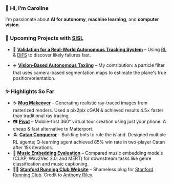 ### 👋 Hi, I’m Caroline
I'm passionate about **AI for autonomy**, **machine learning**, and **computer vision**.

### 🤖 Upcoming Projects with [SISL](https://github.com/sisl)  

- 🚚 **[Validation for a Real-World Autonomous Trucking System](https://github.com/sisl/SimpleADPStack)** – Using [RL](https://arxiv.org/abs/1902.01909) & [DiFS](https://arxiv.org/abs/2506.08459) to discover likely failures fast.  

- ✈️ **[Vision-Based Autonomous Taxiing](https://github.com/sisl/VisualTaxiULI)** – My contribution: a particle filter that uses camera-based segmentation maps to estimate the plane's true position/orientation. 

### ✨ Highlights So Far

- ☕ **[Mug Makeover](https://github.com/thomas-yim/cs231n-final)** – Generating realistic ray-traced images from rasterized renders. Used a pix2pix cGAN & achieved results 4.5× faster than traditional ray tracing.  
- 📷 **[Pivot](https://github.com/cs210/Pivot)** – Mobile-first 360° virtual tour creation using just your phone. A cheap & fast alternative to Matterport.  
- 🏝️ **[Catan Conqueror](https://github.com/Proud19/catan238)** – Building bots to rule the island. Designed multiple RL agents; Q-learning agent achieved 85% win rate in two-player Catan after 15k iterations.  
- 🎵 **[Music Embedding Evaluation](https://github.com/ccahilly/music-embedding)** – Compared music embedding models (CLAP, Wav2Vec 2.0, and MERT) for downstream tasks like genre classification and music captioning.  
- 🏃‍♀️ **[Stanford Running Club Website](https://github.com/pythonicode/src)** – Shameless plug for [Stanford Running Club](https://stanfordrunningclub.com/). Credit to [Anthony Riley](https://github.com/pythonicode).  
